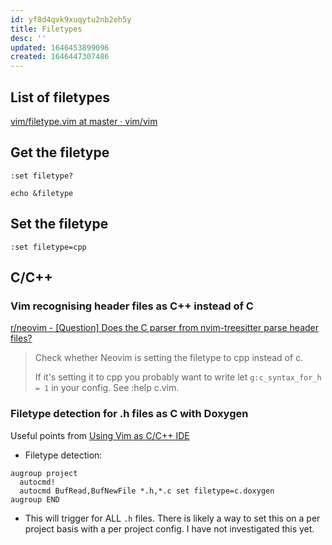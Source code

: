 ```yaml
---
id: yf8d4qvk9xuqytu2nb2eh5y
title: Filetypes
desc: ''
updated: 1646453899096
created: 1646447307486
---
```


## List of filetypes

[vim/filetype.vim at master · vim/vim](https://github.com/vim/vim/blob/master/runtime/filetype.vim)

## Get the filetype

`:set filetype?`

`echo &filetype`

## Set the filetype

`:set filetype=cpp`

## C/C++

### Vim recognising header files as C++ instead of C

[r/neovim - [Question] Does the C parser from nvim-treesitter parse header files?](https://www.reddit.com/r/neovim/comments/orfpcd/question_does_the_c_parser_from_nvimtreesitter/)

> Check whether Neovim is setting the filetype to cpp instead of c.
>
> If it's setting it to cpp you probably want to write let `g:c_syntax_for_h = 1` in your config. See :help c.vim.

### Filetype detection for .h files as C with Doxygen

Useful points from [Using Vim as C/C++ IDE](https://www.alexeyshmalko.com/2014/using-vim-as-c-cpp-ide/
)

- Filetype detection:

```vim
augroup project
  autocmd!
  autocmd BufRead,BufNewFile *.h,*.c set filetype=c.doxygen
augroup END
```

- This will trigger for ALL `.h` files. There is likely a way to set this on a per project basis with a per project config. I have not investigated this yet.